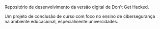 Repositório de desenvolvimento da versão digital de Don't Get Hacked.

Um projeto de conclusão de curso com foco no ensino de cibersegurança na ambiente educacional, especialmente universidades.
